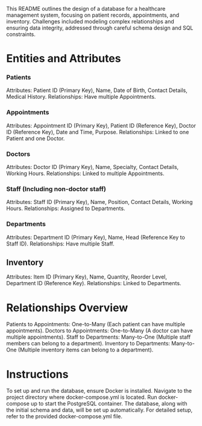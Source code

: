 This README outlines the design of a database for a healthcare management system, 
focusing on patient records, appointments, and inventory. Challenges included modeling complex relationships
and ensuring data integrity, addressed through careful schema design and SQL constraints.

# Entities and Attributes

### Patients
Attributes: Patient ID (Primary Key), Name, Date of Birth, Contact Details, Medical History.
Relationships: Have multiple Appointments.

### Appointments
Attributes: Appointment ID (Primary Key), Patient ID (Reference Key), Doctor ID (Reference Key), Date and Time, Purpose.
Relationships: Linked to one Patient and one Doctor.

### Doctors
Attributes: Doctor ID (Primary Key), Name, Specialty, Contact Details, Working Hours.
Relationships: Linked to multiple Appointments.

### Staff (Including non-doctor staff)
Attributes: Staff ID (Primary Key), Name, Position, Contact Details, Working Hours.
Relationships: Assigned to Departments.

### Departments
Attributes: Department ID (Primary Key), Name, Head (Reference Key to Staff ID).
Relationships: Have multiple Staff.

## Inventory
Attributes: Item ID (Primary Key), Name, Quantity, Reorder Level, Department ID (Reference Key).
Relationships: Linked to Departments.

# Relationships Overview
Patients to Appointments: One-to-Many (Each patient can have multiple appointments).
Doctors to Appointments: One-to-Many (A doctor can have multiple appointments).
Staff to Departments: Many-to-One (Multiple staff members can belong to a department).
Inventory to Departments: Many-to-One (Multiple inventory items can belong to a department).

# Instructions
To set up and run the database, ensure Docker is installed. Navigate to the project directory where docker-compose.yml
is located. Run docker-compose up to start the PostgreSQL container. The database, along with the initial schema and 
data, will be set up automatically. For detailed setup, refer to the provided docker-compose.yml file.